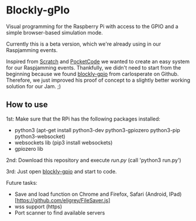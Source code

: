 # Blockly-gPIo
Visual programming for the Raspberry Pi with access to the GPIO and a simple browser-based simulation mode.

Currently this is a beta version, which we're already using in our Raspjamming events.

Inspired from [Scratch](https://scratch.mit.edu/) and [PocketCode](https://www.catrobat.org/intro/) we wanted 
to create an easy system for our Raspjamming events. Thankfully, we didn't need to start from the beginning because 
we found [blockly-gpio](https://github.com/carlosperate/Blockly-gPIo) from carlosperate on Github. Therefore, we 
just improved his proof of concept to a slightly better working solution for our Jam. ;)</p>

## How to use
1st: Make sure that the RPi has the following packages installed:
  * python3 (apt-get install python3-dev python3-gpiozero python3-pip python3-websocket)
  * websockets lib (pip3 install websockets) 
  * gpiozero lib

2nd: Download this repository and execute *run.py* (call 'python3 run.py')

3rd: Just open [blockly-gpio](https://grazercomputerclub.github.io/Blockly-gPIo/) and start to code.

Future tasks:
* Save and load function on Chrome and Firefox, Safari (Android, IPad) [https://github.com/eligrey/FileSaver.js]
* wss support (https)
* Port scanner to find available servers
